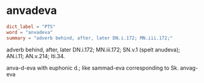 # anvadeva

``` toml
dict_label = "PTS"
word = "anvadeva"
summary = "adverb behind, after, later DN.i.172; MN.iii.172;"
```

adverb behind, after, later DN.i.172; MN.iii.172; SN.v.1 (spelt anudeva); AN.i.11; AN.v.214; Iti.34.

anva\-d\-eva with euphonic d.; like sammad\-eva corresponding to Sk. anvag\-eva

